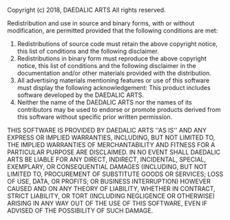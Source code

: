 Copyright (c) 2018, DAEDALIC ARTS
All rights reserved.

Redistribution and use in source and binary forms, with or without
modification, are permitted provided that the following conditions are met:
1. Redistributions of source code must retain the above copyright
   notice, this list of conditions and the following disclaimer.
2. Redistributions in binary form must reproduce the above copyright
   notice, this list of conditions and the following disclaimer in the
   documentation and/or other materials provided with the distribution.
3. All advertising materials mentioning features or use of this software
   must display the following acknowledgement:
   This product includes software developed by the DAEDALIC ARTS.
4. Neither the name of the DAEDALIC ARTS nor the
   names of its contributors may be used to endorse or promote products
   derived from this software without specific prior written permission.

THIS SOFTWARE IS PROVIDED BY DAEDALIC ARTS ''AS IS'' AND ANY
EXPRESS OR IMPLIED WARRANTIES, INCLUDING, BUT NOT LIMITED TO, THE IMPLIED
WARRANTIES OF MERCHANTABILITY AND FITNESS FOR A PARTICULAR PURPOSE ARE
DISCLAIMED. IN NO EVENT SHALL DAEDALIC ARTS BE LIABLE FOR ANY
DIRECT, INDIRECT, INCIDENTAL, SPECIAL, EXEMPLARY, OR CONSEQUENTIAL DAMAGES
(INCLUDING, BUT NOT LIMITED TO, PROCUREMENT OF SUBSTITUTE GOODS OR SERVICES;
LOSS OF USE, DATA, OR PROFITS; OR BUSINESS INTERRUPTION) HOWEVER CAUSED AND
ON ANY THEORY OF LIABILITY, WHETHER IN CONTRACT, STRICT LIABILITY, OR TORT
(INCLUDING NEGLIGENCE OR OTHERWISE) ARISING IN ANY WAY OUT OF THE USE OF THIS
SOFTWARE, EVEN IF ADVISED OF THE POSSIBILITY OF SUCH DAMAGE.